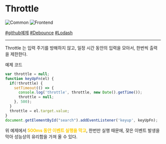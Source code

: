 # Throttle

![Common](../../2TAT1C/Label_Common.png)
![Frontend](../../2TAT1C/Label_Frontend.png)

<a href="https://github.com/niksy/throttle-debounce">#github예제</a>
<a href="">#Debounce</a>
<a href="https://lodash.com/docs/4.17.15#throttle">#Lodash</a>

---

Throttle 는 입력 주기를 방해하지 않고, 일정 시간 동안의 입력을 모아서, 한번씩 출력을 제한한다.

예제 코드
```js
var throttle = null;
function keyUpFn(el) {
  if(!throttle) {
    setTimeout(() => {
      console.log('throttle', throttle, new Date().getTime());
      throttle = null;
    }, 500);
  }
  throttle = el.target.value;
}
document.getElementById("search").addEventListener('keyup', keyUpFn);
```

위 예제에서 <span style='color:#FFCC00; font-weight:bold;'>
500ms 동안 이벤트 실행을 막고</span>, 한번만 실행 때문에, 잦은 이벤트 발생을 막아 성능상의 유리함을 가져 올 수 있다.
